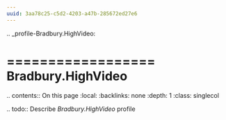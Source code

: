 ```yaml
---
uuid: 3aa78c25-c5d2-4203-a47b-285672ed27e6
---
```

.. _profile-Bradbury.HighVideo:

==================
Bradbury.HighVideo
==================

.. contents:: On this page
    :local:
    :backlinks: none
    :depth: 1
    :class: singlecol

.. todo::
    Describe *Bradbury.HighVideo* profile

